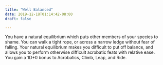 ```yaml
---
title: "Well Balanced"
date: 2019-12-18T01:14:42-08:00
draft: false

---
```


You have a natural equilibrium which puts other members of your species to shame. You can walk a tight rope, or across a narrow ledge without fear of falling. Your natural equilibrium makes you difficult to put off balance, and allows you to perform otherwise difficult acrobatic feats with relative ease. You gain a 1D+0 bonus to Acrobatics, Climb, Leap, and Ride.